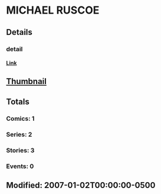 # MICHAEL  RUSCOE 
## Details
### detail
#### [Link](http://marvel.com/comics/creators/10982/michael_ruscoe?utm_campaign=apiRef&utm_source=225578a89fc76f3d20fbffda5d17a88d)
## [Thumbnail](http://i.annihil.us/u/prod/marvel/i/mg/b/40/image_not_available.jpg)
## Totals
### Comics: 1
### Series: 2
### Stories: 3
### Events: 0
## Modified: 2007-01-02T00:00:00-0500